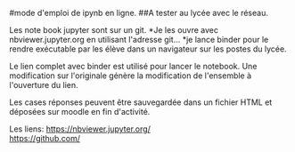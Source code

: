 ﻿#mode d'emploi de ipynb en ligne. 
##A tester au lycée avec le réseau.

Les note book jupyter sont sur un git. 
*Je les ouvre avec nbviewer.jupyter.org en utilisant l'adresse git...
*je lance binder pour le rendre exécutable par les élève dans un navigateur sur les postes du lycée. 

Le lien complet avec binder est utilisé pour lancer le notebook.
Une modification sur l'originale génère la modification de l'ensemble à l'ouverture du lien.

Les cases réponses peuvent être sauvegardée dans un fichier HTML et déposées sur moodle en fin d'activité.

Les liens:
 https://nbviewer.jupyter.org/ \
 https://github.com/
 
